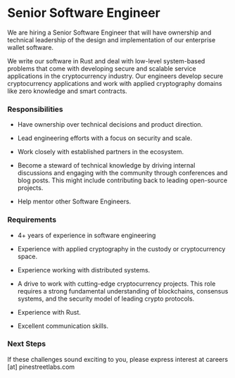 # Senior Software Engineer

We are hiring a Senior Software Engineer that will have ownership and technical leadership of the design and implementation of our enterprise wallet software.

We write our software in Rust and deal with low-level system-based problems that come with developing secure and scalable service applications in the cryptocurrency industry. Our engineers develop secure cryptocurrency applications and work with applied cryptography domains like zero knowledge and smart contracts.

### Responsibilities

 - Have ownership over technical decisions and product direction.

 - Lead engineering efforts with a focus on security and scale.

 - Work closely with established partners in the ecosystem.

 - Become a steward of technical knowledge by driving internal discussions and engaging with the community through conferences and blog posts. This might include contributing back to leading open-source projects.
 
 - Help mentor other Software Engineers.

### Requirements

 - 4+ years of experience in software engineering
 
 - Experience with applied cryptography in the custody or cryptocurrency space.

 - Experience working with distributed systems.

 - A drive to work with cutting-edge cryptocurrency projects. This role requires a strong fundamental understanding of blockchains, consensus systems, and the security model of leading crypto protocols.

 - Experience with Rust.

 - Excellent communication skills.

### Next Steps

If these challenges sound exciting to you, please express interest at careers [at] pinestreetlabs.com 
